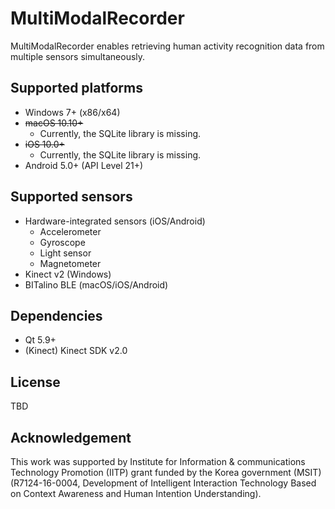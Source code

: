 # MultiModalRecorder

MultiModalRecorder enables retrieving human activity recognition data from multiple sensors simultaneously.


## Supported platforms

- Windows 7+ (x86/x64)
- ~~macOS 10.10+~~
  - Currently, the SQLite library is missing.
- ~~iOS 10.0+~~
  - Currently, the SQLite library is missing.
- Android 5.0+ (API Level 21+)


## Supported sensors

- Hardware-integrated sensors (iOS/Android)
  - Accelerometer
  - Gyroscope
  - Light sensor
  - Magnetometer
- Kinect v2 (Windows)
- BITalino BLE (macOS/iOS/Android)


## Dependencies

- Qt 5.9+
- (Kinect) Kinect SDK v2.0


## License

TBD


## Acknowledgement

This work was supported by Institute for Information & communications Technology Promotion (IITP) grant funded by the Korea government (MSIT) (R7124-16-0004, Development of Intelligent Interaction Technology Based on Context Awareness and Human Intention Understanding).
